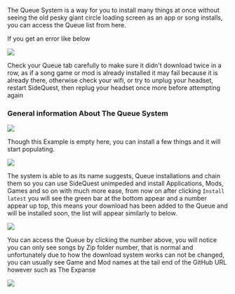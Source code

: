 The Queue System is a way for you to install many things at once without seeing the old pesky giant circle loading screen as an app or song installs, you can access the Queue list from here.

If you get an error like below

![](https://cdn.discordapp.com/attachments/608376262347587595/614606619606515727/Screenshot_48.png)

Check your Queue tab carefully to make sure it didn't download twice in a row, as if a song game or mod is already installed it may fail because it is already there, otherwise check your wifi, or try to unplug your headset, restart SideQuest, then replug your headset once more before attempting again

### General information About The Queue System

![](https://cdn.discordapp.com/attachments/608376262347587595/610175016126119947/Screenshot_1182.png)

Though this Example is empty here, you can install a few things and it will start populating.

![](https://cdn.discordapp.com/attachments/608376262347587595/610179198690131980/Screenshot_1185.png)


The system is able to as its name suggests, Queue installations and chain them so you can use SideQuest unimpeded and install Applications, Mods, Games and so on with much more ease, from now on after clicking `Install latest` you will see the green bar at the bottom appear and a number appear up top, this means your download has been added to the Queue and will be installed soon, the list will appear similarly to below.

![](https://cdn.discordapp.com/attachments/608376262347587595/610174997079523338/Screenshot_1183.png)


You can access the Queue by clicking the number above, you will notice you can only see songs by Zip folder number, that is normal and unfortunately due to how the download system works can not be changed, you can usually see Game and Mod names at the tail end of the GitHub URL however such as The Expanse 


![](https://cdn.discordapp.com/attachments/608376262347587595/610175012351246354/Screenshot_1181.png)